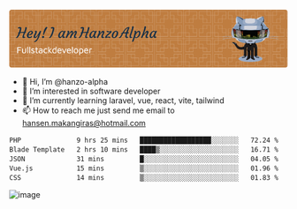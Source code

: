 ![Header](./github-header-image.png)

- 👋 Hi, I’m @hanzo-alpha
- 👀 I’m interested in software developer
- 🌱 I’m currently learning laravel, vue, react, vite, tailwind
- 📫 How to reach me just send me email to hansen.makangiras@hotmail.com 

<!---
hanzo-alpha/hanzo-alpha is a ✨ special ✨ repository because its `README.md` (this file) appears on your GitHub profile.
You can click the Preview link to take a look at your changes.
--->

<!--START_SECTION:waka-->

```txt
PHP              9 hrs 25 mins   ██████████████████░░░░░░░   72.24 %
Blade Template   2 hrs 10 mins   ████▒░░░░░░░░░░░░░░░░░░░░   16.71 %
JSON             31 mins         █░░░░░░░░░░░░░░░░░░░░░░░░   04.05 %
Vue.js           15 mins         ▒░░░░░░░░░░░░░░░░░░░░░░░░   01.96 %
CSS              14 mins         ▒░░░░░░░░░░░░░░░░░░░░░░░░   01.83 %
```

<!--END_SECTION:waka-->

![image](https://github.com/hanzo-alpha/hanzo-alpha/assets/111342797/c4bd2977-6123-4017-8652-6e166259b484)

